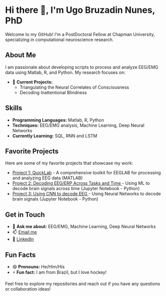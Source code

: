 # Hi there 👋, I'm Ugo Bruzadin Nunes, PhD

Welcome to my GitHub! I'm a PostDoctoral Fellow at Chapman University, specializing in computational neuroscience research.

## About Me
I am passionate about developing scripts to process and analyze EEG/EMG data using Matlab, R, and Python. My research focuses on:
- 🔭 **Current Projects:**
    - Triangulating the Neural Correlates of Consciousness
    - Decoding Inattentional Blindness

## Skills
- **Programming Languages:** Matlab, R, Python
- **Techniques:** EEG/EMG analysis, Machine Learning, Deep Neural Networks
- **Currently Learning:** SQL, RNN and LSTM

## Favorite Projects
Here are some of my favorite projects that showcase my work:
- [Project 1: QuickLab](https://github.com/UgoBruzadin/QuickLab) - A comprehensive toolkit for EEGLAB for processing and analyzing EEG data (MATLAB)
- [Project 2: Decoding EEG/ERP Across Tasks and Time ](https://github.com/UgoBruzadin/Triangulation_Project) - Using ML to decode brain signals across time (Jupyter Notebook - Python)
- [Project 3: Using CNN to decode EEG ](https://github.com/UgoBruzadin/CNN_benchmark_EEG_Blindness) - Using Neural Networks to decode brain signals (Jupyter Notebook - Python)

## Get in Touch
- 💬 **Ask me about:** EEG/EMG, Machine Learning, Deep Neural Networks
- 📫 [Email me](mailto:ugobruzadin@gmail.com)
- 💼 [LinkedIn](https://www.linkedin.com/in/ugonunes/)

## Fun Facts
- 😄 **Pronouns:** He/Him/His
- ⚡ **Fun fact:** I am from Brazil, but I love hockey!

Feel free to explore my repositories and reach out if you have any questions or collaboration ideas!
